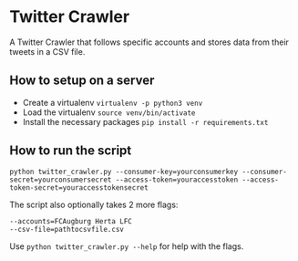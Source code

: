 # Twitter Crawler

A Twitter Crawler that follows specific accounts and stores data from their tweets in a CSV file.

## How to setup on a server

* Create a virtualenv `virtualenv -p python3 venv`
* Load the virtualenv `source venv/bin/activate`
* Install the necessary packages `pip install -r requirements.txt`


## How to run the script

```
python twitter_crawler.py --consumer-key=yourconsumerkey --consumer-secret=yourconsumersecret --access-token=youraccesstoken --access-token-secret=youraccesstokensecret
```


The script also optionally takes 2 more flags:

```
--accounts=FCAugburg Herta LFC
--csv-file=pathtocsvfile.csv
```

Use `python twitter_crawler.py --help` for help with the flags.
